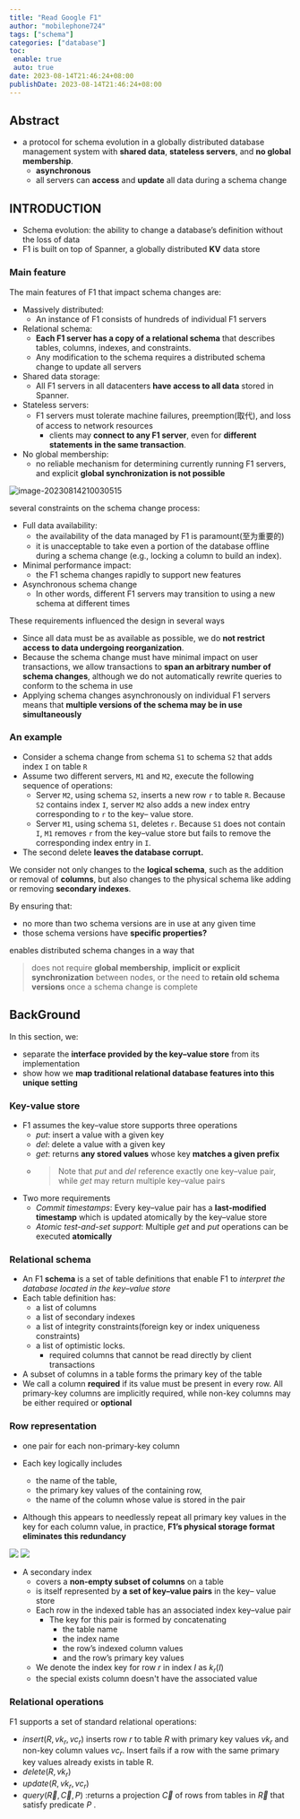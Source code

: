 ```yaml
---
title: "Read Google F1"
author: "mobilephone724"
tags: ["schema"]
categories: ["database"]
toc:
 enable: true
 auto: true
date: 2023-08-14T21:46:24+08:00
publishDate: 2023-08-14T21:46:24+08:00
---
```


## Abstract

+ a protocol for schema evolution in a globally distributed database management system with **shared data**, **stateless servers**, and **no global membership**.
    + **asynchronous**
    + all servers can **access** and **update** all data during a schema change



## INTRODUCTION

+ Schema evolution:  the ability to change a database’s definition without the loss of data
+ F1 is built on top of Spanner, a globally distributed **KV** data store

### Main feature

The main features of F1 that impact schema changes are:

+ Massively distributed: 
  + An instance of F1 consists of hundreds of individual F1 servers
+ Relational schema: 
  + **Each F1 server has a copy of a relational schema** that describes tables, columns, indexes, and constraints. 
  + Any modification to the schema requires a distributed schema change to update all servers
+ Shared data storage:
  + All F1 servers in all datacenters **have access to all data** stored in Spanner.
+ Stateless servers:
  + F1 servers must tolerate machine failures, preemption(取代), and loss of access to network resources
    + clients may **connect to any F1 server**, even for **different statements in the same transaction**.
+ No global membership:
  + no reliable mechanism for determining currently running F1 servers, and explicit **global synchronization is not possible**

![image-20230814210030515](./0003-google-f1.assets/google-f1-arch.2024_02_12_1707671860.png)

several constraints on the schema change process:

+ Full data availability: 
  + the availability of the data managed by F1 is paramount(至为重要的)
  + it is unacceptable to take even a portion of the database offline during a schema change (e.g., locking a column to build an index).
+ Minimal performance impact:
  + the F1 schema changes rapidly to support new features
+ Asynchronous schema change
  + In other words, different F1 servers may transition to using a new schema at different times



These requirements influenced the design in several ways

+ Since all data must be as available as possible, we do **not restrict access to data undergoing reorganization**.
+ Because the schema change must have minimal impact on user transactions, we allow transactions to **span an arbitrary number of schema changes**, although we do not automatically rewrite queries to conform to the schema in use
+ Applying schema changes asynchronously on individual F1 servers means that **multiple versions of the schema may be in use simultaneously**



### An example

+ Consider a schema change from schema `S1` to schema `S2` that adds index `I` on table `R`
+ Assume two different servers, `M1` and `M2`, execute the following sequence of operations:
  + Server `M2`, using schema `S2`, inserts a new row `r` to table `R`. Because `S2` contains index `I`, server `M2` also adds a new index entry corresponding to `r` to the key– value store.
  + Server `M1`, using schema `S1`, deletes `r`. Because `S1` does not contain `I`, `M1` removes `r` from the key–value store but fails to remove the corresponding index entry in `I`.
+ The second delete **leaves the database corrupt.**



We consider not only changes to the **logical schema**, such as the addition or removal of **columns**, but also changes to the physical schema like adding or removing **secondary indexes**. 

By ensuring that:

+ no more than two schema versions are in use at any given time
+ those schema versions have **specific properties?**

enables distributed schema changes in a way that

> does not require **global membership**, **implicit or explicit synchronization** between nodes, or the need to **retain old schema versions** once a schema change is complete



## BackGround

 In this section, we:

+ separate the **interface provided by the key–value store** from its implementation
+ show how we **map traditional relational database features into this unique setting**



### Key-value store

+ F1 assumes the key–value store supports three operations
  + *put*: insert a value with a given key
  + *del*: delete a value with a given key
  + *get*: returns **any stored values** whose key **matches a given prefix**
  + >  Note that *put* and *del* reference exactly one key–value pair, while *get* may return multiple key–value pairs
+ Two more requirements
    + *Commit timestamps*: Every key–value pair has a **last-modified timestamp** which is updated atomically by the key–value store
    + *Atomic test-and-set support*:  Multiple *get* and *put* operations can be executed **atomically**

### Relational schema

+ An F1 **schema** is a set of table definitions that enable F1 to *interpret the database located in the key–value store*
+ Each table definition has:
  + a list of columns
  + a list of secondary indexes
  + a list of integrity constraints(foreign key or index uniqueness constraints)
  + a list of optimistic locks.
    + required columns that cannot be read directly by client transactions
+  A subset of columns in a table forms the primary key of the table
+ We call a column **required** if its value must be present in every row. All primary-key columns are implicitly required, while non-key columns may be either required or **optional**

### Row representation

+ one pair for each non-primary-key column

+ Each key logically includes
  + the name of the table,
  + the primary key values of the containing row,
  + the name of the column whose value is stored in the pair
+ Although this appears to needlessly repeat all primary key values in the key for each column value, in practice, **F1’s physical storage format eliminates this redundancy**

![](./0003-google-f1.assets/google-f1-relational-representation.2024_02_12_1707672029.png)
![](./0003-google-f1.assets/google-f1-kv-representation.2024_02_12_1707672075.png)

+ A secondary index
  + covers a **non-empty subset of columns** on a table
  + is itself represented by **a set of key–value pairs** in the key– value store
  + Each row in the indexed table has an associated index key–value pair
    + The key for this pair is formed by concatenating
      + the table name
      + the index name
      + the row’s indexed column values
      + and the row’s primary key values
  + We denote the index key for row $r$ in index $I$ as $k_r(I)$
  + the special exists column doesn't have the associated value
### Relational operations
F1 supports a set of standard relational operations:
+ $insert(R,vk_r,vc_r)$ inserts row *r* to table *R* with primary key values $vk_r$ and non-key column values $vc_r$. Insert fails if a row with the same primary key values already exists in table R.
+ $delete (R, vk_r )$
+ $update(R,vk_r,vc_r)$
+ $query(\vec{R},\vec{C},P)$ :returns a projection $\vec{C}$ of rows from tables in $\vec{R}$ that satisfy predicate $P$ .

